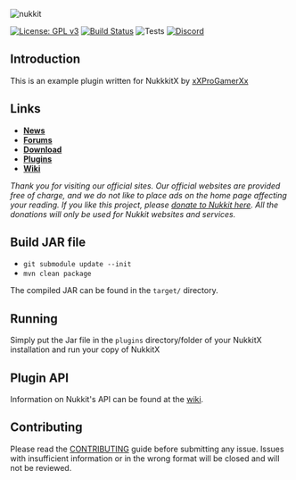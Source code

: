 ![nukkit](https://github.com/Nukkit/Nukkit/blob/master/images/banner.png)

[![License: GPL v3](https://img.shields.io/badge/License-GPL%20v3-blue.svg)](LICENSE)
[![Build Status](https://ci.nukkitx.com/job/NukkitX/job/master/badge/icon)](https://ci.nukkitx.com/job/NukkitX/job/master/)
![Tests](https://img.shields.io/jenkins/t/https/ci.nukkitx.com/job/NukkitX/job/master.svg)
[![Discord](https://img.shields.io/discord/393465748535640064.svg)](https://discord.gg/5PzMkyK)

Introduction
-------------

This is an example plugin written for NukkkitX by [xXProGamerXx](https://github.com/xXProGamerXx)

Links
--------------------

* __[News](https://nukkitx.com)__
* __[Forums](https://nukkitx.com/forums)__
* __[Download](https://ci.nukkitx.com/job/NukkitX/job/master)__
* __[Plugins](https://nukkitx.com/resources)__
* __[Wiki](https://nukkitx.com/wiki)__

*Thank you for visiting our official sites. Our official websites are provided free of charge, and we do not like to place ads on the home page affecting your reading. If you like this project, please [donate to Nukkit here](https://nukkitx.com/donate). All the donations will only be used for Nukkit websites and services.*

Build JAR file
-------------
- `git submodule update --init`
- `mvn clean package`

The compiled JAR can be found in the `target/` directory.

Running
-------------
Simply put the Jar file in the `plugins` directory/folder of your NukkitX installation and run your copy of NukkitX

Plugin API
-------------
Information on Nukkit's API can be found at the [wiki](https://nukkitx.com/wiki/nukkit/).

Contributing
------------
Please read the [CONTRIBUTING](.github/CONTRIBUTING.md) guide before submitting any issue. Issues with insufficient information or in the wrong format will be closed and will not be reviewed.
